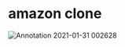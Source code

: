 # amazon clone
![Annotation 2021-01-31 002628](https://user-images.githubusercontent.com/64266026/106364700-38242a00-635b-11eb-9d52-3708bbc525ba.png)








